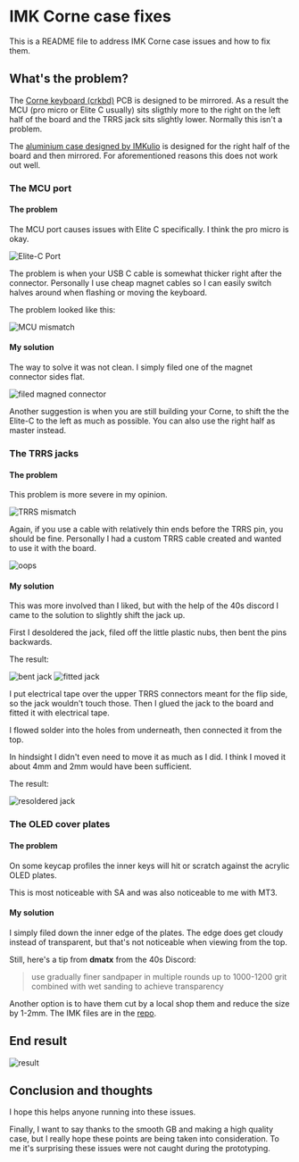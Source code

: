 # IMK Corne case fixes

This is a README file to address IMK Corne case issues and how to fix them.

## What's the problem?

The [Corne keyboard (crkbd)](https://github.com/foostan/crkbd) PCB is designed to be mirrored. As a result the MCU (pro micro or Elite C usually) sits sligthly more to the right on the left half of the board and the TRRS jack sits slightly lower. Normally this isn't a problem.

The [aluminium case designed by IMKulio](https://imkulio.com/) is designed for the right half of the board and then mirrored. For aforementioned reasons this does not work out well.

### The MCU port

#### The problem

The MCU port causes issues with Elite C specifically. I think the pro micro is okay.

![Elite-C Port](pics/elite_c_port.png)

The problem is when your USB C cable is somewhat thicker right after the connector. Personally I use cheap magnet cables so I can easily switch halves around when flashing or moving the keyboard.

The problem looked like this:

![MCU mismatch](pics/mcu_mismatch.png)

#### My solution

The way to solve it was not clean. I simply filed one of the magnet connector sides flat.

![filed magned connector](pics/filed_magnet.png)

Another suggestion is when you are still building your Corne, to shift the the Elite-C to the left as much as possible. You can also use the right half as master instead.

### The TRRS jacks

#### The problem

This problem is more severe in my opinion.

![TRRS mismatch](pics/trrs_mismatch.png)

Again, if you use a cable with relatively thin ends before the TRRS pin, you should be fine. Personally I had a custom TRRS cable created and wanted to use it with the board.

![oops](pics/jacknotfit.png)

#### My solution

This was more involved than I liked, but with the help of the 40s discord I came to the solution to slightly shift the jack up.

First I desoldered the jack, filed off the little plastic nubs, then bent the pins backwards.

The result:

![bent jack](pics/bentjack.png) ![fitted jack](pics/fitted_jack.png)

I put electrical tape over the upper TRRS connectors meant for the flip side, so the jack wouldn't touch those. Then I glued the jack to the board and fitted it with electrical tape.

I flowed solder into the holes from underneath, then connected it from the top.

In hindsight I didn't even need to move it as much as I did. I think I moved it about 4mm and 2mm would have been sufficient.

The result:

![resoldered jack](pics/resoldered_jack.png) 

### The OLED cover plates

#### The problem

On some keycap profiles the inner keys will hit or scratch against the acrylic OLED plates.

This is most noticeable with SA and was also noticeable to me with MT3.

#### My solution

I simply filed down the inner edge of the plates. The edge does get cloudy instead of transparent, but that's not noticeable when viewing from the top.

Still, here's a tip from **dmatx** from the 40s Discord:

> use gradually finer sandpaper in multiple rounds up to 1000-1200 grit combined with wet sanding to achieve transparency

Another option is to have them cut by a local shop them and reduce the size by 1-2mm. The IMK files are in the [repo](https://github.com/foostan/crkbd/tree/master/case/acrylic_plate/imk).

## End result

![result](pics/result.png) 

## Conclusion and thoughts

I hope this helps anyone running into these issues.

Finally, I want to say thanks to the smooth GB and making a high quality case, but I really hope these points are being taken into consideration. To me it's surprising these issues were not caught during the prototyping.

